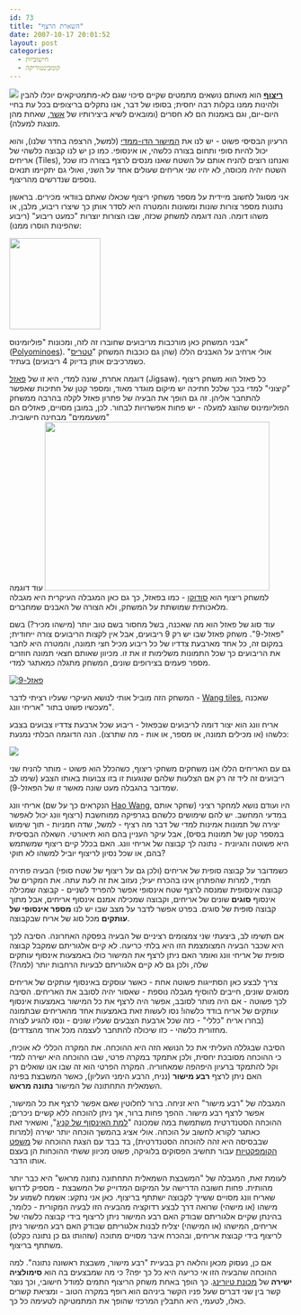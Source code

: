 ```yaml
---
id: 73
title: "השארת הרצף"
date: 2007-10-17 20:01:52
layout: post
categories: 
  - חישוביות
  - קומבינטוריקה
---
```

<img src="http://upload.wikimedia.org/wikipedia/en/5/55/Escher_Circle_Limit_III.jpg" />
<a href="http://en.wikipedia.org/wiki/Tessellation"><strong>ריצוף</strong></a> הוא מאותם נושאים מתמטים שקיים סיכוי שגם לא-מתמטיקאים יוכלו להבין ולהינות ממנו בקלות רבה יחסית; בסופו של דבר, אנו נתקלים בריצופים בכל עת בחיי היום-יום, וגם באמנות הם לא חסרים (ומובאים לשיא ביצירותיו של <a href="http://he.wikipedia.org/wiki/%D7%9E%D7%95%D7%A8%D7%99%D7%A5_%D7%A7%D7%95%D7%A8%D7%A0%D7%9C%D7%99%D7%A1_%D7%90%D7%A9%D7%A8">אשר</a>, שאחת מהן מוצגת למעלה).

הרעיון הבסיסי פשוט - יש לנו את <a href="http://he.wikipedia.org/wiki/%D7%9E%D7%99%D7%A9%D7%95%D7%A8_%28%D7%92%D7%90%D7%95%D7%9E%D7%98%D7%A8%D7%99%D7%94%29">המישור הדו-ממדי</a> (למשל, הרצפה בחדר שלנו), והוא יכול להיות סופי ותחום בצורה כלשהי, או אינסופי. כמו כן יש לנו קבוצה כלשהי של אריחים (Tiles), ואנחנו רוצים להניח אותם על השטח שאנו מנסים לרצף בצורה כזו שכל השטח יהיה מכוסה, לא יהיו שני אריחים שעולים אחד על השני, ואולי גם יתקיימו תנאים נוספים שנדרשים מהריצוף.

אני מסוגל לחשוב מיידית על מספר משחקי ריצוף שכאלו שאתם בוודאי מכירים. בראשון נתונות מספר צורות שונות ומשונות והמטרה היא לסדר אותן כך שיצרו ריבוע, מלבן, או משהו דומה. הנה דוגמה למשחק שכזה, שבו הצורות יוצרות "כמעט ריבוע" (ריבוע שהפינות הוסרו ממנו):

<img src="http://puzzler.sourceforge.net/docs/images/pentominoes-corners.png" height="162" width="162" />

אבני המשחק כאן מורכבות מריבועים שחוברו זה לזה, ומכונות "פוליומינוס" (<a href="http://en.wikipedia.org/wiki/Polyomino">Polyominoes</a>). אולי ארחיב על האבנים הללו (שהן גם כוכבות המשחק "<a href="http://he.wikipedia.org/wiki/%D7%98%D7%98%D7%A8%D7%99%D7%A1">טטריס</a>" כשמרכיבים אותן בדיוק 4 ריבועים) בעתיד.

דוגמה אחרת, שונה למדי, היא זו של <a href="http://he.wikipedia.org/wiki/%D7%A4%D7%90%D7%96%D7%9C">פאזל</a> (Jigsaw). כל פאזל הוא משחק ריצוף "קיצוני" למדי בכך שלכל חתיכה יש מיקום מוגדר מאוד, ומספר קטן של חתיכות שאפשר להתחבר אליהן. זה גם הופך את הבעיה של פתרון פאזל לקלה בהרבה ממשחק הפוליומינוס שהוצג למעלה - יש פחות אפשרויות לבחור. לכן, במובן מסויים, פאזלים הם "משעממים" מבחינה חישובית.
<img src="http://z.about.com/d/graphicssoft/1/0/P/j/xen2-09puzzle1.jpg" height="300" width="400" />
עוד דוגמה למשחק ריצוף הוא <a href="http://he.wikipedia.org/wiki/%D7%A1%D7%95%D7%93%D7%95%D7%A7%D7%95">סודוקו</a> - כמו בפאזל, כך גם כאן המגבלה העיקרית היא מגבלה מלאכותית שמושתת על המשחק, ולא הצורה של האבנים שמחברים.

עוד סוג של פאזל הוא מה שאכנה, בשל מחסור בשם טוב יותר (מישהו מכיר?) בשם "פאזל-9". משחק פאזל שבו יש רק 9 ריבועים, אבל אין לקצות הריבועים צורה ייחודית; במקום זה, כל אחד מארבעת צדדיו של כל ריבוע מכיל חצי תמונה, והמטרה היא לחבר את הריבועים כך שכל התמונות משלימות זו את זו. מכיוון שאותם חצאי תמונה חוזרים מספר פעמים בצירופים שונים, המשחק מתגלה כמאתגר למדי.

<a href="{{site.baseurl}}{{site.post_images}}/2007/10/1706_0.jpg" title="פאזל-9"><img src="{{site.baseurl}}{{site.post_images}}/2007/10/1706_0.jpg" alt="פאזל-9" /></a>

המשחק הזה מוביל אותי לנושא העיקרי שעליו רציתי לדבר - <a href="http://en.wikipedia.org/wiki/Wang_tile">Wang tiles</a>, שאכנה מעכשיו פשוט בתור "אריחי וונג".

אריח וונג הוא יצור דומה לריבועים שבפאזל - ריבוע שכל ארבעת צדדיו צבועים בצבע כלשהו (או מכילים תמונה, או מספר, או אות - מה שתרצו). הנה הדוגמה הבלתי נמנעת:

<img src="http://upload.wikimedia.org/wikipedia/commons/0/06/Wang_tiles.png" />

גם עם האריחים הללו אנו משחקים משחקי ריצוף, כשהכלל הוא פשוט - מותר להניח שני ריבועים זה ליד זה רק אם הצלעות שלהם שנוגעות זו בזו צבועות באותו הצבע (שימו לב שמדובר בהגבלה מעט שונה מאשר זו של הפאזל-9).

אריחי וונג (הנקראים כך על שם <a href="http://en.wikipedia.org/wiki/Hao_Wang" title="Hao Wang">Hao Wang</a>, שחקר אותם) היו ועודם נושא למחקר רציני במדעי המחשב. יש להם שימושים כלשהם בגרפיקה ממוחשבת (ריצוף וונג יכול לאפשר יצירה של תמונות אמינות למדי של דבר מה רציף - למשל, שדה חמניות - תוך שימוש במספר קטן של תמונות בסיס), אבל עיקר העניין בהם הוא תיאורטי. השאלה הבסיסית היא פשוטה והגיונית - נתונה לך קבוצה של אריחי וונג. האם בכלל קיים ריצוף שמשתמש בהם, או שכל נסיון לריצוף יוביל למשהו לא חוקי?

כשמדובר על קבוצה סופית של אריחים (ולכן גם על ריצוף של שטח סופי) הבעיה פתירה תמיד, למרות שהפתרון אינו בהכרח יעיל; נעזוב את זה לעת עתה. את המקרים של קבוצה אינסופית שמנסה לרצף שטח אינסופי אפשר להפריד לשניים - קבוצה שמכילה אינסוף <strong>סוגים</strong> שונים של אריחים, וקבוצה שמכילה אמנם אינסוף אריחים, אבל מתוך קבוצה סופית של סוגים. בפרט אפשר לדבר על מצב שבו יש לנו <strong>מספר אינסופי של עותקים</strong> מכל סוג של אריח שבקבוצה.

אם תשימו לב, ביצעתי שני צמצומים רציניים של הבעיה בפסקה האחרונה. הסיבה לכך היא שכבר הבעיה המצומצמת הזו היא בלתי כריעה. לא קיים אלגוריתם שמקבל קבוצה סופית של אריחי וונג ואומר האם ניתן לרצף את המישור כולו באמצעות אינסוף עותקים שלה, ולכן גם לא קיים אלגוריתם לבעיות הרחבות יותר (למה?)

צריך לבצע כאן הסתייגות פשוטה אחת - כאשר עוסקים באינסוף עותקים של אריחים מסוגים שונים, חייבים להוסיף מגבלה נוספת - שאסור יהיה לסובב את האריחים. הסיבה לכך פשוטה - אם היה מותר לסובב, אפשר היה לרצף את כל המישור באמצעות אינסוף עותקים של אריח בודד כלשהו! נסו לעשות זאת באמצעות אחד מהאריחים שבתמונה (בחרו אריח "כללי" - כזה שכל ארבעת הצבעים שעליו שונים - ונסו להגיע לצורה מחזורית כלשהי - כזו שיכולה להתחבר לעצמה מכל אחד מהצדדים).

הסיבה שבגללה העליתי את כל הנושא הזה היא ההוכחה. את המקרה הכללי לא אוכיח, כי ההוכחה מסובכת יחסית, ולכן אתמקד במקרה פרטי, שבו ההוכחה היא ישירה למדי וקל להתמקד ברעיון היפהפה שמאחוריה. המקרה הפרטי הוא זה שבו אנו שואלים רק האם ניתן לרצף <strong>רבע מישור</strong> (נניח, הרבע הימני העליון), כאשר המשבצת בפינה השמאלית התחתונה של המישור <strong>נתונה מראש</strong>.

המגבלה של "רבע מישור" היא זניחה. ברור לחלוטין שאם אפשר לרצף את כל המישור, אפשר לרצף רבע מישור. ההפך פחות ברור, אך ניתן להוכחה ללא קשיים ניכרים; ההוכחה הסטנדרטית משתמשת במה שמכונה "<a href="http://en.wikipedia.org/wiki/K%C3%B6nig's_lemma">למת האינסוף של קניג</a>", ואשאיר זאת כאתגר לקורא לחשוב על הוכחה. אולי אציג בהמשך הוכחה יותר ישירה (למרות שבבסיסה היא זהה להוכחה הסטנדרטית), בד בבד עם הצגת ההוכחה של <a href="http://he.wikipedia.org/wiki/%D7%9E%D7%A9%D7%A4%D7%98_%D7%94%D7%A7%D7%95%D7%9E%D7%A4%D7%A7%D7%98%D7%99%D7%95%D7%AA">משפט הקומפקטיות</a> עבור תחשיב הפסוקים בלוגיקה, פשוט מכיוון ששתי ההוכחות הן בעצם אותו הדבר.

לעומת זאת, המגבלה של "המשבצת השמאלית התחתונה נתונה מראש" היא כבר יותר מהותית. פחות חשובה הדרישה על המיקום המדוייק של המשבצת - מספיק לדרוש שאריח וונג מסויים ששייך לקבוצה ישתתף בריצוף. כאן אני נתקע: אשמח לשמוע על מישהו (או מישהי) שרואה דרך לבצע רדוקציה מהבעיה הזו לבעיה המקורית - כלומר, בהינתן שקיים אלגוריתם שבודק האם רבע המישור ניתן לריצוף בידי קבוצה כלשהי של אריחים, המישהו (או המישהי) יצליח לבנות אלגוריתם שבודק האם רבע המישור ניתן לריצוף בידי קבוצת אריחים, ובהכרח איבר מסויים מתוכה (שזהותו גם כן נתונה כקלט) משתתף בריצוף.

אם כן, נעסוק מכאן והלאה רק בבעיית "רבע מישור, משבצת ראשונה נתונה". למה ההוכחה שהבעיה הזו אי כריעה היא כל כך יפה? כי מה שמבצעים בה הוא <strong>סימולציה ישירה</strong> של <a href="http://he.wikipedia.org/wiki/%D7%9E%D7%9B%D7%95%D7%A0%D7%AA_%D7%98%D7%99%D7%95%D7%A8%D7%99%D7%A0%D7%92">מכונת טיורינג</a>. כך הופך באחת משחק הריצוף התמים למודל חישובי, וכך נוצר קשר בין שני דברים שעל פניו הקשר ביניהם הוא רופף במקרה הטוב - ומציאת קשרים כאלו, לטעמי, היא התבלין המרכזי שהופך את המתמטיקה לטעימה כל כך.
